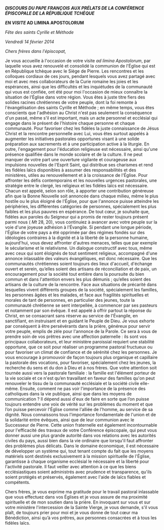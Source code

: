 ***DISCOURS DU PAPE FRANÇOIS*** ***AUX PRÉLATS DE LA CONFÉRENCE ÉPISCOPALE DE LA RÉPUBLIQUE TCHÈQUE***

***EN VISITE* AD LIMINA APOSTOLORUM**

*Fête des saints Cyrille et Méthode*

*Vendredi 14 février 2014*

*Chers frères dans l'épiscopat,*

Je vous accueille à l'occasion de votre visite *ad limina Apostolorum*, par laquelle vous avez renouvelé et consolidé la communion de l'Église qui est en République tchèque avec le Siège de Pierre. Les rencontres et les colloques cordiaux de ces jours, pendant lesquels vous avez partagé avec moi et avec mes collaborateurs de la Curie romaine les joies et les espérances, ainsi que les difficultés et les inquiétudes de la communauté qui vous est confiée, ont été pour moi l'occasion de mieux connaître la situation de l'Église dans votre région. Vous êtes à juste titre fiers des solides racines chrétiennes de votre peuple, dont la foi remonte à l'évangélisation des saints Cyrille et Méthode ; en même temps, vous êtes conscients que l'adhésion au Christ n'est pas seulement la conséquence d'un passé, même s'il est important, mais un acte personnel et ecclésial qui engage dans le présent de l'histoire chaque personne et chaque communauté. Pour favoriser chez les fidèles la juste connaissance de Jésus Christ et la rencontre personnelle avec Lui, vous êtes surtout appelés à augmenter les initiatives pastorales opportunes visant à une solide préparation aux sacrements et à une participation active à la liturgie. En outre, l'engagement pour l'éducation religieuse est nécessaire, ainsi qu'une présence qualifiée dans le monde scolaire et de la culture. Il ne peut manquer de votre part une ouverture vigilante et courageuse aux impulsions nouvelles de l'Esprit Saint, qui distribue ses charismes et rend les fidèles laïcs disponibles à assumer des responsabilités et des ministères, utiles au renouvellement et à la croissance de l'Église. Pour affronter les défis contemporains et les nouvelles urgences pastorales, une stratégie entre le clergé, les religieux et les fidèles laïcs est nécessaire. Chacun est appelé, selon son rôle, à apporter une contribution généreuse afin que la Bonne Nouvelle soit annoncée dans chaque milieu, même le plus hostile ou le plus éloigné de l'Église, pour que l'annonce puisse atteindre les périphéries, les différentes catégories de personnes, spécialement les plus faibles et les plus pauvres en espérance. De tout cœur, je souhaite que, fidèles aux paroles du Seigneur qui a promis de rester toujours présent parmi nous ( *Mt* 28, 20), vous continuiez à avancer avec votre peuple sur la voie d'une joyeuse adhésion à l'Évangile. Si pendant une longue période, l'Église de votre pays a été opprimée par des régimes fondés sur des idéologies contraires à la dignité et à la liberté de la personne humaine, aujourd'hui, vous devez affronter d'autres menaces, telles que par exemple le sécularisme et le relativisme. Un dialogue constructif avec tous, même avec ceux qui sont éloignés de tout sentiment religieux, accompagné d'une annonce inlassable des valeurs évangéliques, est donc nécessaire. Que les communautés chrétiennes soient toujours des lieux d'accueil, d'échange ouvert et serein, qu’elles soient des artisans de réconciliation et de paix, un encouragement pour la société tout entière dans la poursuite du bien commun et dans l'attention envers les plus démunis ; qu’elles soient des artisans de la culture de la rencontre. Face aux situations de précarité dans lesquelles vivent différents groupes de la société, spécialement les familles, les personnes âgées et les malades, et face aux fragilités spirituelles et morales de tant de personnes, en particulier des jeunes, toute la communauté chrétienne se sent interpellée, à commencer par ses pasteurs et notamment par son évêque. Il est appelé à offrir partout la réponse du Christ, en se consacrant sans réserve au service de l'Évangile, en sanctifiant, en instruisant et en guidant le Peuple de Dieu. Je vous exhorte par conséquent à être persévérants dans la prière, généreux pour servir votre peuple, emplis de zèle pour l'annonce de la Parole. Ce sera à vous de prendre soin de vos prêtres avec une affection paternelle : ils sont vos principaux collaborateurs, et leur ministère paroissial requiert une stabilité opportune, que ce soit pour réaliser un programme pastoral fructueux ou pour favoriser un climat de confiance et de sérénité chez les personnes. Je vous encourage à promouvoir de façon toujours plus organique et capillaire la pastorale des vocations, pour favoriser, spécialement chez les jeunes, la recherche du sens et du don à Dieu et à nos frères. Que votre attention soit tournée aussi vers la pastorale familiale : la famille est l'élément porteur de la vie sociale et ce n'est qu’en travaillant en faveur des familles qu'on peut renouveler le tissu de la communauté ecclésiale et la société civile elle-même. Ensuite, comment ne pas voir l'importance de la présence des catholiques dans la vie publique, ainsi que dans les moyens de communication ? Il dépend aussi d'eux de faire en sorte que l’on puisse toujours entendre une voix de vérité sur les problèmes du moment et que l’on puisse percevoir l'Église comme l'alliée de l'homme, au service de sa dignité. Nous connaissons tous l'importance fondamentale de l'union et de la solidarité entre évêques, ainsi que de leur communion avec le Successeur de Pierre. Cette union fraternelle est également incontournable pour l'efficacité des travaux de votre Conférence épiscopale, qui peut vous donner aussi une plus grande autorité dans vos relations avec les autorités civiles du pays, aussi bien dans la vie ordinaire que lorsqu'il faut affronter des problèmes plus délicats. Dans le domaine économique, il est nécessaire de développer un système qui, tout tenant compte du fait que les moyens matériels sont destinés exclusivement à la mission spirituelle de l'Église, garantisse à chaque organisme ecclésial le nécessaire et la liberté pour l'activité pastorale. Il faut veiller avec attention à ce que les biens ecclésiastiques soient administrés avec prudence et transparence, qu'ils soient protégés et préservés, également avec l'aide de laïcs fiables et compétents.

Chers frères, je vous exprime ma gratitude pour le travail pastoral inlassable que vous effectuez dans vos Églises et je vous assure de ma proximité spirituelle et de mon soutien dans la prière. En invoquant sur vous et sur votre ministère l'intercession de la Sainte Vierge, je vous demande, s'il vous plaît, de toujours prier pour moi et je vous donne de tout cœur ma Bénédiction, ainsi qu’à vos prêtres, aux personnes consacrées et à tous les fidèles laïcs.